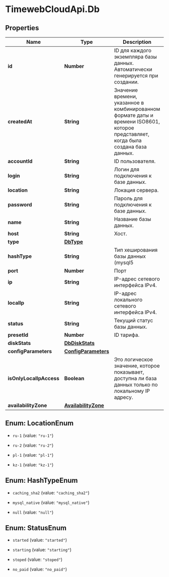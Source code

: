 # TimewebCloudApi.Db

## Properties

Name | Type | Description | Notes
------------ | ------------- | ------------- | -------------
**id** | **Number** | ID для каждого экземпляра базы данных. Автоматически генерируется при создании. | 
**createdAt** | **String** | Значение времени, указанное в комбинированном формате даты и времени ISO8601, которое представляет, когда была создана база данных. | 
**accountId** | **String** | ID пользователя. | 
**login** | **String** | Логин для подключения к базе данных. | 
**location** | **String** | Локация сервера. | [optional] 
**password** | **String** | Пароль для подключения к базе данных. | 
**name** | **String** | Название базы данных. | 
**host** | **String** | Хост. | 
**type** | [**DbType**](DbType.md) |  | 
**hashType** | **String** | Тип хеширования базы данных (mysql5 | mysql | postgres). | 
**port** | **Number** | Порт | 
**ip** | **String** | IP-адрес сетевого интерфейса IPv4. | 
**localIp** | **String** | IP-адрес локального сетевого интерфейса IPv4. | 
**status** | **String** | Текущий статус базы данных. | 
**presetId** | **Number** | ID тарифа. | 
**diskStats** | [**DbDiskStats**](DbDiskStats.md) |  | 
**configParameters** | [**ConfigParameters**](ConfigParameters.md) |  | 
**isOnlyLocalIpAccess** | **Boolean** | Это логическое значение, которое показывает, доступна ли база данных только по локальному IP адресу. | 
**availabilityZone** | [**AvailabilityZone**](AvailabilityZone.md) |  | 



## Enum: LocationEnum


* `ru-1` (value: `"ru-1"`)

* `ru-2` (value: `"ru-2"`)

* `pl-1` (value: `"pl-1"`)

* `kz-1` (value: `"kz-1"`)





## Enum: HashTypeEnum


* `caching_sha2` (value: `"caching_sha2"`)

* `mysql_native` (value: `"mysql_native"`)

* `null` (value: `"null"`)





## Enum: StatusEnum


* `started` (value: `"started"`)

* `starting` (value: `"starting"`)

* `stoped` (value: `"stoped"`)

* `no_paid` (value: `"no_paid"`)




